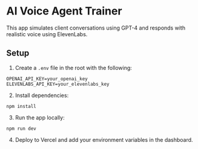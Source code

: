 # AI Voice Agent Trainer

This app simulates client conversations using GPT-4 and responds with realistic voice using ElevenLabs.

## Setup

1. Create a `.env` file in the root with the following:

```
OPENAI_API_KEY=your_openai_key
ELEVENLABS_API_KEY=your_elevenlabs_key
```

2. Install dependencies:

```
npm install
```

3. Run the app locally:

```
npm run dev
```

4. Deploy to Vercel and add your environment variables in the dashboard.
